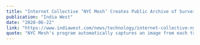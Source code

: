```yaml
---
title: "Internet Collective ‘NYC Mesh’ Creates Public Archive of Surveillance Footage"
publication: "India West"
date: "2020-06-22"
link: "https://www.indiawest.com/news/technology/internet-collective-nyc-mesh-creates-public-archive-of-surveillance-footage/article_f1e339f6-b4d1-11ea-a09d-cbe25a9e1517.html"
quote: "NYC Mesh's program automatically captures an image from each traffic camera feed throughout the day and allows people to search through the public archive without having to deal with the Department of Transportation."
---
```

